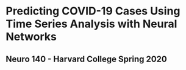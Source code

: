 # Predicting COVID-19 Cases Using Time Series Analysis with Neural Networks
## Neuro 140 - Harvard College Spring 2020
